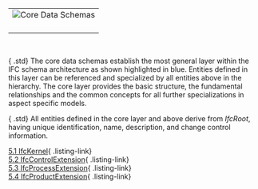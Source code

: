﻿<table summary="architecture">
        <tr>
          <td>
            <img src="../img/core-data-schemas.png" alt="Core Data Schemas" border="0" usemap="#visImageMap"> <map name="visImageMap" id="visImageMap">
              <area shape="poly" tabindex="1" alt="Plumbing FireProtection Domain" title="Plumbing FireProtection Domain" href="./ifcplumbingfireprotectiondomain/content.htm" target="info" coords="171,51,171,52,171,53,171,54,171,54,171,55,171,56,171,57,172,57,172,58,172,59,172,60,172,60,172,61,173,62,173,63,173,63,173,64,174,65,174,66,174,66,174,67,175,68,175,68,175,69,176,70,176,70,177,71,177,72,177,72,178,73,178,74,179,74,179,75,180,76,180,76,181,77,181,77,182,78,182,78,183,79,183,79,184,80,185,80,185,81,186,81,186,82,187,82,188,83,188,83,189,84,189,84,190,84,191,85,192,85,192,86,193,86,194,86,194,87,195,87,196,87,196,87,197,88,198,88,199,88,199,88,200,88,201,89,202,89,202,89,203,89,204,89,205,89,205,89,206,89,207,90,208,90,208,90,209,90,210,90,211,90,212,90,212,89,213,89,214,89,215,89,215,89,216,89,217,89,218,89,218,88,219,88,220,88,221,88,221,88,222,87,223,87,224,87,224,87,225,86,226,86,226,86,227,85,228,85,228,84,229,84,230,84,230,83,231,83,232,82,232,82,233,81,233,81,234,80,235,80,235,79,236,79,236,78,237,78,237,77,238,77,238,76,239,76,239,75,240,74,240,74,241,73,241,72,242,72,242,71,242,70,243,70,243,69,243,68,244,68,244,67,244,66,245,66,245,65,245,64,246,63,246,63,246,62,246,61,246,60,247,60,247,59,247,58,247,57,247,57,247,56,247,55,247,54,247,54,247,53,247,52,247,51,247,51,247,50,247,49,247,48,247,47,247,47,247,46,247,45,247,44,247,44,247,43,246,42,246,41,246,41,246,40,246,39,245,38,245,38,245,37,244,36,244,36,244,35,243,34,243,34,243,33,242,32,242,32,242,31,241,30,241,30,240,29,240,28,239,28,239,27,238,27,238,26,237,25,237,25,236,24,236,24,235,23,235,23,234,22,233,22,233,21,232,21,232,20,231,20,230,19,230,19,229,19,228,18,228,18,227,17,226,17,226,17,225,16,224,16,224,16,223,16,222,15,221,15,221,15,220,15,219,14,218,14,218,14,217,14,216,14,215,14,215,13,214,13,213,13,212,13,212,13,211,13,210,13,209,13,208,13,208,13,207,13,206,13,205,13,205,13,204,13,203,14,202,14,202,14,201,14,200,14,199,14,199,15,198,15,197,15,196,15,196,16,195,16,194,16,194,16,193,17,192,17,192,17,191,18,190,18,189,19,189,19,188,19,188,20,187,20,186,21,186,21,185,22,185,22,184,23,183,23,183,24,182,24,182,25,181,25,181,26,180,27,180,27,179,28,179,28,178,29,178,30,177,30,177,31,177,32,176,32,176,33,175,34,175,34,175,35,174,36,174,36,174,37,174,38,173,38,173,39,173,40,173,41,172,41,172,42,172,43,172,44,172,44,172,45,171,46,171,47,171,47,171,48,171,49,171,50,171,51,171,51">
              <area shape="poly" tabindex="1" alt="Building Controls Domain" title="Building Controls Domain" href="./ifcbuildingcontrolsdomain/content.htm" target="info" coords="69,51,69,52,69,53,69,54,69,54,69,55,69,56,70,57,70,57,70,58,70,59,70,60,70,60,70,61,71,62,71,63,71,63,71,64,72,65,72,66,72,66,72,67,73,68,73,68,73,69,74,70,74,70,75,71,75,72,75,72,76,73,76,74,77,74,77,75,78,76,78,76,79,77,79,77,80,78,80,78,81,79,81,79,82,80,83,80,83,81,84,81,84,82,85,82,86,83,86,83,87,84,88,84,88,84,89,85,90,85,90,86,91,86,92,86,92,87,93,87,94,87,95,87,95,88,96,88,97,88,97,88,98,88,99,89,100,89,100,89,101,89,102,89,103,89,104,89,104,89,105,90,106,90,107,90,107,90,108,90,109,90,110,90,110,89,111,89,112,89,113,89,113,89,114,89,115,89,116,89,116,88,117,88,118,88,119,88,119,88,120,87,121,87,122,87,122,87,123,86,124,86,124,86,125,85,126,85,126,84,127,84,128,84,128,83,129,83,130,82,130,82,131,81,132,81,132,80,133,80,133,79,134,79,134,78,135,78,135,77,136,77,136,76,137,76,137,75,138,74,138,74,139,73,139,72,140,72,140,71,140,70,141,70,141,69,142,68,142,68,142,67,143,66,143,66,143,65,143,64,144,63,144,63,144,62,144,61,144,60,145,60,145,59,145,58,145,57,145,57,145,56,145,55,145,54,145,54,146,53,146,52,146,51,146,51,146,50,145,49,145,48,145,47,145,47,145,46,145,45,145,44,145,44,145,43,144,42,144,41,144,41,144,40,144,39,143,38,143,38,143,37,143,36,142,36,142,35,142,34,141,34,141,33,140,32,140,32,140,31,139,30,139,30,138,29,138,28,137,28,137,27,136,27,136,26,135,25,135,25,134,24,134,24,133,23,133,23,132,22,132,22,131,21,130,21,130,20,129,20,128,19,128,19,127,19,126,18,126,18,125,17,124,17,124,17,123,16,122,16,122,16,121,16,120,15,119,15,119,15,118,15,117,14,116,14,116,14,115,14,114,14,113,14,113,13,112,13,111,13,110,13,110,13,109,13,108,13,107,13,107,13,106,13,105,13,104,13,104,13,103,13,102,13,101,14,100,14,100,14,99,14,98,14,97,14,97,15,96,15,95,15,95,15,94,16,93,16,92,16,92,16,91,17,90,17,90,17,89,18,88,18,88,19,87,19,86,19,86,20,85,20,84,21,84,21,83,22,83,22,82,23,81,23,81,24,80,24,80,25,79,25,79,26,78,27,78,27,77,28,77,28,76,29,76,30,75,30,75,31,75,32,74,32,74,33,73,34,73,34,73,35,72,36,72,36,72,37,72,38,71,38,71,39,71,40,71,41,70,41,70,42,70,43,70,44,70,44,70,45,70,46,69,47,69,47,69,48,69,49,69,50,69,51,69,51">
              <area shape="poly" tabindex="1" alt="Structural Analysis Domain" title="Structural Analysis Domain" href="./ifcstructuralanalysisdomain/content.htm" target="info" coords="375,51,375,52,375,53,375,54,375,54,375,55,375,56,375,57,375,57,376,58,376,59,376,60,376,60,376,61,376,62,377,63,377,63,377,64,377,65,378,66,378,66,378,67,379,68,379,68,379,69,380,70,380,70,380,71,381,72,381,72,382,73,382,74,383,74,383,75,384,76,384,76,385,77,385,77,386,78,386,78,387,79,387,79,388,80,388,80,389,81,390,81,390,82,391,82,391,83,392,83,393,84,393,84,394,84,395,85,395,85,396,86,397,86,397,86,398,87,399,87,400,87,400,87,401,88,402,88,402,88,403,88,404,88,405,89,405,89,406,89,407,89,408,89,409,89,409,89,410,89,411,90,412,90,412,90,413,90,414,90,415,90,415,90,416,89,417,89,418,89,418,89,419,89,420,89,421,89,422,89,422,88,423,88,424,88,424,88,425,88,426,87,427,87,427,87,428,87,429,86,429,86,430,86,431,85,432,85,432,84,433,84,434,84,434,83,435,83,435,82,436,82,437,81,437,81,438,80,438,80,439,79,440,79,440,78,441,78,441,77,442,77,442,76,443,76,443,75,444,74,444,74,445,73,445,72,445,72,446,71,446,70,447,70,447,69,447,68,448,68,448,67,448,66,449,66,449,65,449,64,449,63,450,63,450,62,450,61,450,60,450,60,451,59,451,58,451,57,451,57,451,56,451,55,451,54,451,54,451,53,451,52,451,51,451,51,451,50,451,49,451,48,451,47,451,47,451,46,451,45,451,44,451,44,450,43,450,42,450,41,450,41,450,40,449,39,449,38,449,38,449,37,448,36,448,36,448,35,447,34,447,34,447,33,446,32,446,32,445,31,445,30,445,30,444,29,444,28,443,28,443,27,442,27,442,26,441,25,441,25,440,24,440,24,439,23,438,23,438,22,437,22,437,21,436,21,435,20,435,20,434,19,434,19,433,19,432,18,432,18,431,17,430,17,429,17,429,16,428,16,427,16,427,16,426,15,425,15,424,15,424,15,423,14,422,14,422,14,421,14,420,14,419,14,418,13,418,13,417,13,416,13,415,13,415,13,414,13,413,13,412,13,412,13,411,13,410,13,409,13,409,13,408,13,407,14,406,14,405,14,405,14,404,14,403,14,402,15,402,15,401,15,400,15,400,16,399,16,398,16,397,16,397,17,396,17,395,17,395,18,394,18,393,19,393,19,392,19,391,20,391,20,390,21,390,21,389,22,388,22,388,23,387,23,387,24,386,24,386,25,385,25,385,26,384,27,384,27,383,28,383,28,382,29,382,30,381,30,381,31,380,32,380,32,380,33,379,34,379,34,379,35,378,36,378,36,378,37,377,38,377,38,377,39,377,40,376,41,376,41,376,42,376,43,376,44,376,44,375,45,375,46,375,47,375,47,375,48,375,49,375,50,375,51,375,51">
              <area shape="poly" tabindex="1" alt="Structural Elements Domain" title="Structural Elements Domain" href="./ifcstructuralelementsdomain/content.htm" target="info" coords="273,51,273,52,273,53,273,54,273,54,273,55,273,56,273,57,273,57,274,58,274,59,274,60,274,60,274,61,274,62,275,63,275,63,275,64,275,65,276,66,276,66,276,67,277,68,277,68,277,69,278,70,278,70,278,71,279,72,279,72,280,73,280,74,281,74,281,75,282,76,282,76,283,77,283,77,284,78,284,78,285,79,285,79,286,80,286,80,287,81,288,81,288,82,289,82,289,83,290,83,291,84,291,84,292,84,293,85,293,85,294,86,295,86,296,86,296,87,297,87,298,87,298,87,299,88,300,88,301,88,301,88,302,88,303,89,304,89,304,89,305,89,306,89,307,89,307,89,308,89,309,90,310,90,310,90,311,90,312,90,313,90,313,90,314,89,315,89,316,89,317,89,317,89,318,89,319,89,320,89,320,88,321,88,322,88,323,88,323,88,324,87,325,87,325,87,326,87,327,86,328,86,328,86,329,85,330,85,330,84,331,84,332,84,332,83,333,83,334,82,334,82,335,81,335,81,336,80,337,80,337,79,338,79,338,78,339,78,339,77,340,77,340,76,341,76,341,75,342,74,342,74,343,73,343,72,343,72,344,71,344,70,345,70,345,69,345,68,346,68,346,67,346,66,347,66,347,65,347,64,347,63,348,63,348,62,348,61,348,60,348,60,349,59,349,58,349,57,349,57,349,56,349,55,349,54,349,54,349,53,349,52,349,51,349,51,349,50,349,49,349,48,349,47,349,47,349,46,349,45,349,44,349,44,348,43,348,42,348,41,348,41,348,40,347,39,347,38,347,38,347,37,346,36,346,36,346,35,345,34,345,34,345,33,344,32,344,32,343,31,343,30,343,30,342,29,342,28,341,28,341,27,340,27,340,26,339,25,339,25,338,24,338,24,337,23,337,23,336,22,335,22,335,21,334,21,334,20,333,20,332,19,332,19,331,19,330,18,330,18,329,17,328,17,328,17,327,16,326,16,325,16,325,16,324,15,323,15,323,15,322,15,321,14,320,14,320,14,319,14,318,14,317,14,317,13,316,13,315,13,314,13,313,13,313,13,312,13,311,13,310,13,310,13,309,13,308,13,307,13,307,13,306,13,305,14,304,14,304,14,303,14,302,14,301,14,301,15,300,15,299,15,298,15,298,16,297,16,296,16,296,16,295,17,294,17,293,17,293,18,292,18,291,19,291,19,290,19,289,20,289,20,288,21,288,21,287,22,286,22,286,23,285,23,285,24,284,24,284,25,283,25,283,26,282,27,282,27,281,28,281,28,280,29,280,30,279,30,279,31,278,32,278,32,278,33,277,34,277,34,277,35,276,36,276,36,276,37,275,38,275,38,275,39,275,40,274,41,274,41,274,42,274,43,274,44,274,44,273,45,273,46,273,47,273,47,273,48,273,49,273,50,273,51,273,51">
              <area shape="poly" tabindex="1" alt="Structural Load Resource" title="Structural Load Resource" href="./ifcstructuralloadresource/content.htm" target="info" coords="438,579,445,572,445,551,441,547,441,542,436,542,430,536,409,536,403,542,400,542,400,545,394,551,394,572,401,579,401,579,401,579,409,587,430,587,438,579,438,579,438,579">
              <area shape="poly" tabindex="1" alt="Presentation Organization Resource" title="Presentation Organization Resource" href="./ifcpresentationorganizationresource/content.htm" target="info" coords="183,579,190,572,190,567,192,567,192,554,191,554,191,542,181,542,175,536,154,536,148,542,140,542,140,550,139,551,139,572,146,579,146,579,146,579,154,587,175,587,183,579,183,579,183,579">
              <area shape="poly" tabindex="1" alt="Presentation Definition Resource" title="Presentation Definition Resource" href="./ifcpresentationdefinitionresource/content.htm" target="info" coords="119,579,126,572,126,555,128,555,128,542,118,542,112,536,90,536,84,542,76,542,76,550,75,551,75,572,82,579,82,579,83,579,90,587,112,587,119,579,119,579,119,579">
              <area shape="poly" tabindex="1" alt="Presentation Appearance Resource" title="Presentation Appearance Resource" href="./ifcpresentationappearanceresource/content.htm" target="info" coords="56,579,63,572,63,555,64,555,64,542,54,542,48,536,27,536,21,542,13,542,13,550,12,551,12,572,19,579,19,579,19,579,27,587,48,587,56,579,56,579,56,579">
              <area shape="poly" tabindex="1" alt="Geometric Constraint Resource" title="Geometric Constraint Resource" href="./ifcgeometricconstraintresource/content.htm" target="info" coords="374,451,381,444,381,423,378,420,378,415,373,415,366,408,345,408,339,415,336,415,336,418,330,423,330,444,337,451,337,452,338,452,345,459,366,459,374,452,374,452,374,451">
              <area shape="poly" tabindex="1" alt="Constraint Resource" title="Constraint Resource" href="./ifcconstraintresource/content.htm" target="info" coords="303,536,282,536,267,551,267,572,282,587,303,587,318,572,318,551,303,536">
              <area shape="poly" tabindex="1" alt="Control Extension" title="Control Extension" href="./ifccontrolextension/content.htm" target="info" coords="120,332,197,332,197,268,120,268,120,332">
              <area shape="poly" tabindex="1" alt="Electrical Domain" title="Electrical Domain" href="./ifcelectricaldomain/content.htm" target="info" coords="171,141,171,141,171,142,171,143,171,144,171,144,171,145,171,146,172,147,172,147,172,148,172,149,172,150,172,150,173,151,173,152,173,153,173,153,174,154,174,155,174,156,174,156,175,157,175,158,175,158,176,159,176,160,177,160,177,161,177,162,178,162,178,163,179,164,179,164,180,165,180,165,181,166,181,167,182,167,182,168,183,168,183,169,184,169,185,170,185,170,186,171,186,171,187,172,188,172,188,173,189,173,189,173,190,174,191,174,192,174,192,175,193,175,194,175,194,176,195,176,196,176,196,177,197,177,198,177,199,177,199,178,200,178,201,178,202,178,202,178,203,178,204,178,205,179,205,179,206,179,207,179,208,179,208,179,209,179,210,179,211,179,212,179,212,179,213,179,214,179,215,178,215,178,216,178,217,178,218,178,218,178,219,178,220,177,221,177,221,177,222,177,223,176,224,176,224,176,225,175,226,175,226,175,227,174,228,174,228,174,229,173,230,173,230,173,231,172,232,172,232,171,233,171,233,170,234,170,235,169,235,169,236,168,236,168,237,167,237,167,238,166,238,165,239,165,239,164,240,164,240,163,241,162,241,162,242,161,242,160,242,160,243,159,243,158,243,158,244,157,244,156,244,156,245,155,245,154,245,153,246,153,246,152,246,151,246,150,246,150,247,149,247,148,247,147,247,147,247,146,247,145,247,144,247,144,247,143,247,142,247,141,247,141,247,140,247,139,247,138,247,138,247,137,247,136,247,135,247,134,247,134,247,133,247,132,246,131,246,131,246,130,246,129,246,128,245,128,245,127,245,126,244,126,244,125,244,124,243,124,243,123,243,122,242,121,242,121,242,120,241,120,241,119,240,118,240,118,239,117,239,116,238,116,238,115,237,115,237,114,236,114,236,113,235,112,235,112,234,111,233,111,233,110,232,110,232,110,231,109,230,109,230,108,229,108,228,107,228,107,227,107,226,106,226,106,225,106,224,105,224,105,223,105,222,105,221,104,221,104,220,104,219,104,218,103,218,103,217,103,216,103,215,103,215,103,214,103,213,103,212,102,212,102,211,102,210,102,209,102,208,102,208,102,207,102,206,102,205,103,205,103,204,103,203,103,202,103,202,103,201,103,200,103,199,104,199,104,198,104,197,104,196,105,196,105,195,105,194,105,194,106,193,106,192,106,192,107,191,107,190,107,189,108,189,108,188,109,188,109,187,110,186,110,186,110,185,111,185,111,184,112,183,112,183,113,182,114,182,114,181,115,181,115,180,116,180,116,179,117,179,118,178,118,178,119,177,120,177,120,177,121,176,121,176,122,175,123,175,124,175,124,174,125,174,126,174,126,174,127,173,128,173,128,173,129,173,130,172,131,172,131,172,132,172,133,172,134,172,134,171,135,171,136,171,137,171,138,171,138,171,139,171,140,171,141">
              <area shape="poly" tabindex="1" alt="Construction Management Domain" title="Construction Management Domain" href="./ifcconstructionmgmtdomain/content.htm" target="info" coords="375,141,375,141,375,142,375,143,375,144,375,144,375,145,375,146,375,147,376,147,376,148,376,149,376,150,376,150,376,151,377,152,377,153,377,153,377,154,378,155,378,156,378,156,379,157,379,158,379,158,380,159,380,160,380,160,381,161,381,162,382,162,382,163,383,164,383,164,384,165,384,165,385,166,385,167,386,167,386,168,387,168,387,169,388,169,388,170,389,170,390,171,390,171,391,172,391,172,392,173,393,173,393,173,394,174,395,174,395,174,396,175,397,175,397,175,398,176,399,176,400,176,400,177,401,177,402,177,402,177,403,178,404,178,405,178,405,178,406,178,407,178,408,178,409,179,409,179,410,179,411,179,412,179,412,179,413,179,414,179,415,179,415,179,416,179,417,179,418,179,418,178,419,178,420,178,421,178,422,178,422,178,423,178,424,177,424,177,425,177,426,177,427,176,427,176,428,176,429,175,429,175,430,175,431,174,432,174,432,174,433,173,434,173,434,173,435,172,435,172,436,171,437,171,437,170,438,170,438,169,439,169,440,168,440,168,441,167,441,167,442,166,442,165,443,165,443,164,444,164,444,163,445,162,445,162,445,161,446,160,446,160,447,159,447,158,447,158,448,157,448,156,448,156,449,155,449,154,449,153,449,153,450,152,450,151,450,150,450,150,450,149,451,148,451,147,451,147,451,146,451,145,451,144,451,144,451,143,451,142,451,141,451,141,451,140,451,139,451,138,451,138,451,137,451,136,451,135,451,134,451,134,451,133,450,132,450,131,450,131,450,130,450,129,449,128,449,128,449,127,449,126,448,126,448,125,448,124,447,124,447,123,447,122,446,121,446,121,445,120,445,120,445,119,444,118,444,118,443,117,443,116,442,116,442,115,441,115,441,114,440,114,440,113,439,112,438,112,438,111,437,111,437,110,436,110,435,110,435,109,434,109,434,108,433,108,432,107,432,107,431,107,430,106,429,106,429,106,428,105,427,105,427,105,426,105,425,104,424,104,424,104,423,104,422,103,422,103,421,103,420,103,419,103,418,103,418,103,417,103,416,102,415,102,415,102,414,102,413,102,412,102,412,102,411,102,410,102,409,103,409,103,408,103,407,103,406,103,405,103,405,103,404,103,403,104,402,104,402,104,401,104,400,105,400,105,399,105,398,105,397,106,397,106,396,106,395,107,395,107,394,107,393,108,393,108,392,109,391,109,391,110,390,110,390,110,389,111,388,111,388,112,387,112,387,113,386,114,386,114,385,115,385,115,384,116,384,116,383,117,383,118,382,118,382,119,381,120,381,120,380,121,380,121,380,122,379,123,379,124,379,124,378,125,378,126,378,126,377,127,377,128,377,128,377,129,376,130,376,131,376,131,376,132,376,133,376,134,375,134,375,135,375,136,375,137,375,138,375,138,375,139,375,140,375,141">
              <area shape="poly" tabindex="1" alt="HVAC Domain" title="HVAC Domain" href="./ifchvacdomain/content.htm" target="inf0" coords="69,141,69,141,69,142,69,143,69,144,69,144,69,145,70,146,70,147,70,147,70,148,70,149,70,150,70,150,71,151,71,152,71,153,71,153,72,154,72,155,72,156,72,156,73,157,73,158,73,158,74,159,74,160,75,160,75,161,75,162,76,162,76,163,77,164,77,164,78,165,78,165,79,166,79,167,80,167,80,168,81,168,81,169,82,169,83,170,83,170,84,171,84,171,85,172,86,172,86,173,87,173,88,173,88,174,89,174,90,174,90,175,91,175,92,175,92,176,93,176,94,176,95,177,95,177,96,177,97,177,97,178,98,178,99,178,100,178,100,178,101,178,102,178,103,179,104,179,104,179,105,179,106,179,107,179,107,179,108,179,109,179,110,179,110,179,111,179,112,179,113,178,113,178,114,178,115,178,116,178,116,178,117,178,118,177,119,177,119,177,120,177,121,176,122,176,122,176,123,175,124,175,124,175,125,174,126,174,126,174,127,173,128,173,128,173,129,172,130,172,130,171,131,171,132,170,132,170,133,169,133,169,134,168,134,168,135,167,135,167,136,166,136,165,137,165,137,164,138,164,138,163,139,162,139,162,140,161,140,160,140,160,141,159,141,158,142,158,142,157,142,156,143,156,143,155,143,154,143,153,144,153,144,152,144,151,144,150,144,150,145,149,145,148,145,147,145,147,145,146,145,145,145,144,145,144,145,143,146,142,146,141,146,141,146,140,146,139,145,138,145,138,145,137,145,136,145,135,145,134,145,134,145,133,145,132,144,131,144,131,144,130,144,129,144,128,143,128,143,127,143,126,143,126,142,125,142,124,142,124,141,123,141,122,140,121,140,121,140,120,139,120,139,119,138,118,138,118,137,117,137,116,136,116,136,115,135,115,135,114,134,114,134,113,133,112,133,112,132,111,132,111,131,110,130,110,130,110,129,109,128,109,128,108,127,108,126,107,126,107,125,107,124,106,124,106,123,106,122,105,122,105,121,105,120,105,119,104,119,104,118,104,117,104,116,103,116,103,115,103,114,103,113,103,113,103,112,103,111,103,110,102,110,102,109,102,108,102,107,102,107,102,106,102,105,102,104,102,104,103,103,103,102,103,101,103,100,103,100,103,99,103,98,103,97,104,97,104,96,104,95,104,95,105,94,105,93,105,92,105,92,106,91,106,90,106,90,107,89,107,88,107,88,108,87,108,86,109,86,109,85,110,84,110,84,110,83,111,83,111,82,112,81,112,81,113,80,114,80,114,79,115,79,115,78,116,78,116,77,117,77,118,76,118,76,119,75,120,75,120,75,121,74,121,74,122,73,123,73,124,73,124,72,125,72,126,72,126,72,127,71,128,71,128,71,129,71,130,70,131,70,131,70,132,70,133,70,134,70,134,70,135,69,136,69,137,69,138,69,138,69,139,69,140,69,141">
              <area shape="poly" tabindex="1" alt="Shared Facilities Elements" title="Shared Facilities Elements" href="./ifcsharedfacilitieselements/content.htm" target="info" coords="426,243,502,243,502,204,426,204,426,243">
              <area shape="poly" tabindex="1" alt="Shared Management Elements" title="Shared Management Elements" href="./ifcsharedmgmtelements/content.htm" target="info" coords="324,243,400,243,400,204,324,204,324,243">
              <area shape="poly" tabindex="1" alt="Shared Component Elements" title="Shared Component Elements" href="./ifcsharedcomponentelements/content.htm" target="info" coords="120,243,197,243,197,204,120,204,120,243">
              <area shape="poly" tabindex="1" alt="Shared Bldg Services Elements" title="Shared Bldg Services Elements" href="./ifcsharedbldgserviceelements/content.htm" target="info" coords="18,243,95,243,95,204,18,204,18,243">
              <area shape="poly" tabindex="1" alt="Shared Building Elements" title="Shared Building Elements" href="./ifcsharedbldgelements/content.htm" target="info" coords="222,243,298,243,298,204,222,204,222,243">
              <area shape="poly" tabindex="1" alt="Architecture Domain" title="Architecture Domain" href="./ifcarchitecturedomain/content.htm" target="info" coords="273,141,273,141,273,142,273,143,273,144,273,144,273,145,273,146,273,147,274,147,274,148,274,149,274,150,274,150,274,151,275,152,275,153,275,153,275,154,276,155,276,156,276,156,277,157,277,158,277,158,278,159,278,160,278,160,279,161,279,162,280,162,280,163,281,164,281,164,282,165,282,165,283,166,283,167,284,167,284,168,285,168,285,169,286,169,286,170,287,170,288,171,288,171,289,172,289,172,290,173,291,173,291,173,292,174,293,174,293,174,294,175,295,175,296,175,296,176,297,176,298,176,298,177,299,177,300,177,301,177,301,178,302,178,303,178,304,178,304,178,305,178,306,178,307,179,307,179,308,179,309,179,310,179,310,179,311,179,312,179,313,179,313,179,314,179,315,179,316,179,317,178,317,178,318,178,319,178,320,178,320,178,321,178,322,177,323,177,323,177,324,177,325,176,325,176,326,176,327,175,328,175,328,175,329,174,330,174,330,174,331,173,332,173,332,173,333,172,334,172,334,171,335,171,335,170,336,170,337,169,337,169,338,168,338,168,339,167,339,167,340,166,340,165,341,165,341,164,342,164,342,163,343,162,343,162,343,161,344,160,344,160,345,159,345,158,345,158,346,157,346,156,346,156,347,155,347,154,347,153,347,153,348,152,348,151,348,150,348,150,348,149,349,148,349,147,349,147,349,146,349,145,349,144,349,144,349,143,349,142,349,141,349,141,349,140,349,139,349,138,349,138,349,137,349,136,349,135,349,134,349,134,349,133,348,132,348,131,348,131,348,130,348,129,347,128,347,128,347,127,347,126,346,126,346,125,346,124,345,124,345,123,345,122,344,121,344,121,343,120,343,120,343,119,342,118,342,118,341,117,341,116,340,116,340,115,339,115,339,114,338,114,338,113,337,112,337,112,336,111,335,111,335,110,334,110,334,110,333,109,332,109,332,108,331,108,330,107,330,107,329,107,328,106,328,106,327,106,326,105,325,105,325,105,324,105,323,104,323,104,322,104,321,104,320,103,320,103,319,103,318,103,317,103,317,103,316,103,315,103,314,102,313,102,313,102,312,102,311,102,310,102,310,102,309,102,308,102,307,103,307,103,306,103,305,103,304,103,304,103,303,103,302,103,301,104,301,104,300,104,299,104,298,105,298,105,297,105,296,105,296,106,295,106,294,106,293,107,293,107,292,107,291,108,291,108,290,109,289,109,289,110,288,110,288,110,287,111,286,111,286,112,285,112,285,113,284,114,284,114,283,115,283,115,282,116,282,116,281,117,281,118,280,118,280,119,279,120,279,120,278,121,278,121,278,122,277,123,277,124,277,124,276,125,276,126,276,126,275,127,275,128,275,128,275,129,274,130,274,131,274,131,274,132,274,133,274,134,273,134,273,135,273,136,273,137,273,138,273,138,273,139,273,140,273,141">
              <area shape="poly" tabindex="1" alt="Kernel" title="Kernel" href="./ifckernel/content.htm" target="info" coords="260,434,311,357,209,357,260,434">
              <area shape="poly" tabindex="1" alt="Process Extension" title="Process Extension" href="./ifcprocessextension/content.htm" target="info" coords="324,332,400,332,400,268,324,268,324,332">
              <area shape="poly" tabindex="1" alt="Product Extension" title="Product Extension" href="./ifcproductextension/content.htm" target="info" coords="222,332,298,332,298,268,222,268,222,332">
              <area shape="poly" tabindex="1" alt="Quantity Resource" title="Quantity Resource" href="./ifcquantityresource/content.htm" target="info" coords="273,473,251,473,236,488,236,509,251,524,273,524,288,509,288,488,273,473">
              <area shape="poly" tabindex="1" alt="Property Resource" title="Property Resource" href="./ifcpropertyresource/content.htm" target="info" coords="209,473,188,473,173,488,173,509,188,524,209,524,224,509,224,488,209,473">
              <area shape="poly" tabindex="1" alt="Representation Resource" title="Representation Resource" href="./ifcrepresentationresource/content.htm" target="info" coords="247,580,254,573,254,552,239,537,218,537,203,552,203,573,210,580,210,580,211,580,218,588,239,588,247,580,247,580,247,580">
              <area shape="poly" tabindex="1" alt="Topology Resource" title="Topology Resource" href="./ifctopologyresource/content.htm" target="info" coords="336,473,315,473,300,488,300,509,315,524,336,524,351,509,351,488,336,473">
              <area shape="poly" tabindex="1" alt="Profile Resource" title="Profile Resource" href="./ifcprofileresource/content.htm" target="info" coords="145,473,124,473,109,488,109,509,124,524,145,524,160,509,160,488,145,473">
              <area shape="poly" tabindex="1" alt="Geometric Model Resource" title="Geometric Model Resource" href="./ifcgeometricmodelresource/content.htm" target="info" coords="408,452,415,445,415,424,412,421,412,415,406,415,400,409,379,409,373,415,370,415,370,419,364,424,364,445,371,452,371,452,371,452,379,460,400,460,408,452,408,452,408,452">
              <area shape="poly" tabindex="1" alt="Geometry Resource" title="Geometry Resource" href="./ifcgeometryresource/content.htm" target="info" coords="464,409,443,409,428,424,428,445,443,460,464,460,479,445,479,424,464,409">
              <area shape="poly" tabindex="1" alt="Material Resource" title="Material Resource" href="./ifcmaterialresource/content.htm" target="info" coords="145,409,124,409,109,424,109,445,124,460,145,460,160,445,160,424,145,409">
              <area shape="poly" tabindex="1" alt="Measure Resource" title="Measure Resource" href="./ifcmeasureresource/content.htm" target="info" coords="464,473,443,473,428,488,428,509,443,524,464,524,479,509,479,488,464,473">
              <area shape="poly" tabindex="1" alt="External Reference Resource" title="External Reference Resource" href="./ifcexternalreferenceresource/content.htm" target="info" coords="217,452,224,445,224,424,216,417,216,415,215,415,209,409,188,409,173,424,173,445,180,452,180,452,180,452,188,460,209,460,216,452,217,452,217,452">
              <area shape="poly" tabindex="1" alt="Cost Resource" title="Cost Resource" href="./ifccostresource/content.htm" target="info" coords="493,537,472,537,457,552,457,573,472,588,493,588,508,573,508,552,493,537">
              <area shape="poly" tabindex="1" alt="Actor Resource" title="Actor Resource" href="./ifcactorresource/content.htm" target="info" coords="81,473,60,473,45,488,45,509,60,524,81,524,96,509,96,488,81,473">
              <area shape="poly" tabindex="1" alt="Approval Resource" title="Approval Resource" href="./ifcapprovalresource/content.htm" target="info" coords="367,537,346,537,331,552,331,573,346,588,367,588,382,573,382,552,367,537">
              <area shape="poly" tabindex="1" alt="DateTime Resource" title="DateTime Resource" href="./ifcdatetimeresource/content.htm" target="info" coords="81,409,60,409,45,424,45,445,60,460,81,460,96,445,96,424,81,409">
              <area shape="poly" tabindex="1" alt="Utility Resource" title="Utility Resource" href="./ifcutilityresource/content.htm" target="info" coords="400,473,379,473,364,488,364,509,379,524,400,524,415,509,415,488,400,473">
            </map>
          </td>
        </tr>
        <tr>
          <td>
            <p class="figure">
<!--              Figure 2 &mdash; Core data schema map -->
            </p>
          </td>
        </tr>
      </table>

&nbsp;

{ .std}
The core data schemas establish the most general layer within the IFC schema architecture as shown highlighted in blue. Entities defined in this layer can be referenced and specialized by all entities above in the hierarchy. The core layer provides the basic structure, the fundamental relationships and the common concepts for all further specializations in aspect specific models.

{ .std}
All entities defined in the core layer and above derive from _IfcRoot_, having unique identification, name, description, and change control information.

[5.1 IfcKernel](ifckernel/content.htm){ .listing-link}  
[5.2 IfcControlExtension](ifccontrolextension/content.htm){ .listing-link}  
[5.3 IfcProcessExtension](ifcprocessextension/content.htm){ .listing-link}  
[5.4 IfcProductExtension](ifcproductextension/content.htm){ .listing-link}
